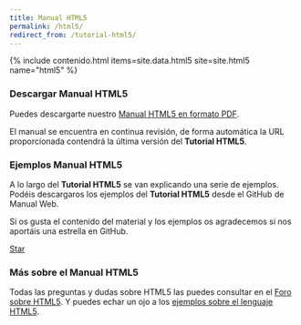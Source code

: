 ```yaml
---
title: Manual HTML5
permalink: /html5/
redirect_from: /tutorial-html5/
---
```


{% include contenido.html items=site.data.html5 site=site.html5 name="html5" %}


### Descargar Manual HTML5

Puedes descargarte nuestro [Manual HTML5 en formato PDF][PDFHTML5].

El manual se encuentra en continua revisión, de forma automática la URL proporcionada contendrá la última versión del **Tutorial HTML5**.

### Ejemplos Manual HTML5

A lo largo del **Tutorial HTML5** se van explicando una serie de ejemplos. Podéis descargaros los ejemplos del **Tutorial HTML5** desde el GitHub de Manual Web.

Si os gusta el contenido del material y los ejemplos os agradecemos si nos aportáis una estrella en GitHub.

<a class="github-button" href="https://github.com/manualweb/manualweb" data-icon="octicon-star" data-style="mega" aria-label="Star manualweb/manualweb on GitHub">Star</a>

### Más sobre el Manual HTML5

Todas las preguntas y dudas sobre HTML5 las puedes consultar en el [Foro sobre HTML5][ForoHTML5]. Y puedes echar un ojo a los [ejemplos sobre el lenguaje HTML5][EjemplosHTML5].

<script id="github-bjs" src="https://buttons.github.io/buttons.js" async="" defer="defer"></script>

[PDFHTML5]: https://gitprint.com/victorcuervo/manualweb/blob/master/html/pdf/tutorial-html-pdf.md
[ForoHTML5]: http://dudasprogramacion.com/html/html5
[EjemplosHTML5]: http://lineadecodigo.com/html5/
